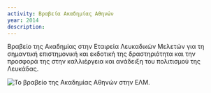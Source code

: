 ```yaml
---
activity: Βραβεία Ακαδημίας Αθηνών
year: 2014
description: 
---
```

Βραβείο της Ακαδημίας στην Εταιρεία Λευκαδικών Μελετών για τη σημαντική επιστημονική και εκδοτική της δραστηριότητα και την προσφορά της στην καλλιέργεια και ανάδειξη του πολιτισμού της Λευκάδας.

<img class="pure-img centered" src="/images/vravio_akadimias_athinon_2014.jpg" alt="Το βραβείο της Ακαδημίας Αθηνών στην ΕΛΜ." ></img>
